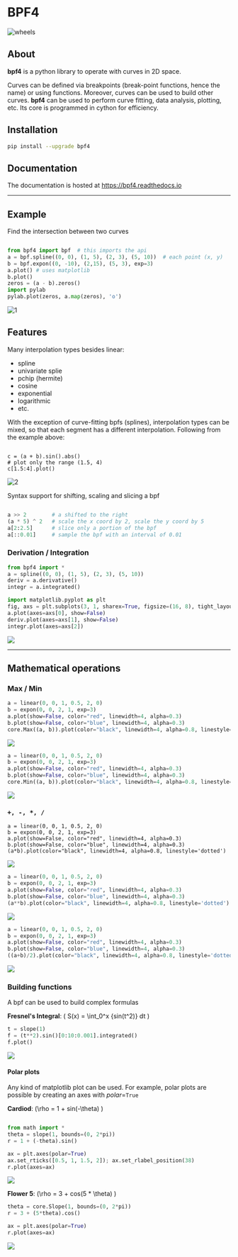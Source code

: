 BPF4
====

![wheels](https://github.com/gesellkammer/bpf4/actions/workflows/wheels.yml/badge.svg)


About
-----

**bpf4** is a python library to operate with curves in 2D space. 

Curves can be defined via breakpoints (break-point functions, hence the name) or using functions.
Moreover, curves can be used to build other curves. **bpf4** can be used to perform
curve fitting, data analysis, plotting, etc. Its core is programmed
in cython for efficiency.


Installation
------------


```bash
pip install --upgrade bpf4

```

Documentation
-------------

The documentation is hosted at https://bpf4.readthedocs.io


-----------------

Example
-------

Find the intersection between two curves

```python

from bpf4 import bpf  # this imports the api
a = bpf.spline((0, 0), (1, 5), (2, 3), (5, 10))  # each point (x, y)
b = bpf.expon((0, -10), (2,15), (5, 3), exp=3)
a.plot() # uses matplotlib
b.plot() 
zeros = (a - b).zeros()
import pylab
pylab.plot(zeros, a.map(zeros), 'o')
```
   
![1](https://github.com/gesellkammer/bpf4/raw/master/pics/zeros.png)

Features
--------

Many interpolation types besides linear:

* spline
* univariate splie
* pchip (hermite)
* cosine
* exponential
* logarithmic
* etc. 


With the exception of curve-fitting bpfs (splines), interpolation types can be mixed, so that each segment 
has a different interpolation. Following from the example above:  


```pyton

c = (a + b).sin().abs()
# plot only the range (1.5, 4)
c[1.5:4].plot()  

```

![2](https://github.com/gesellkammer/bpf4/raw/master/pics/sinabs.png)

Syntax support for shifting, scaling and slicing a bpf

```python

a >> 2        # a shifted to the right
(a * 5) ^ 2   # scale the x coord by 2, scale the y coord by 5
a[2:2.5]      # slice only a portion of the bpf
a[::0.01]     # sample the bpf with an interval of 0.01

```

### Derivation / Integration

```python
from bpf4 import *
a = spline((0, 0), (1, 5), (2, 3), (5, 10))
deriv = a.derivative()
integr = a.integrated()

import matplotlib.pyplot as plt 
fig, axs = plt.subplots(3, 1, sharex=True, figsize=(16, 8), tight_layout=True)
a.plot(axes=axs[0], show=False)
deriv.plot(axes=axs[1], show=False)
integr.plot(axes=axs[2])
```

![](docs/assets/deriv3.png)


----------------

## Mathematical operations

### Max / Min

```python
a = linear(0, 0, 1, 0.5, 2, 0)
b = expon(0, 0, 2, 1, exp=3)
a.plot(show=False, color="red", linewidth=4, alpha=0.3)
b.plot(show=False, color="blue", linewidth=4, alpha=0.3)
core.Max((a, b)).plot(color="black", linewidth=4, alpha=0.8, linestyle='dotted')
```
![](docs/assets/Max.png)

```python
a = linear(0, 0, 1, 0.5, 2, 0)
b = expon(0, 0, 2, 1, exp=3)
a.plot(show=False, color="red", linewidth=4, alpha=0.3)
b.plot(show=False, color="blue", linewidth=4, alpha=0.3)
core.Min((a, b)).plot(color="black", linewidth=4, alpha=0.8, linestyle='dotted')
```
![](docs/assets/Min.png)


### `+, -, *, /`

```
a = linear(0, 0, 1, 0.5, 2, 0)
b = expon(0, 0, 2, 1, exp=3)
a.plot(show=False, color="red", linewidth=4, alpha=0.3)
b.plot(show=False, color="blue", linewidth=4, alpha=0.3)
(a*b).plot(color="black", linewidth=4, alpha=0.8, linestyle='dotted')
```
![](docs/assets/math-mul.png)

```python
a = linear(0, 0, 1, 0.5, 2, 0)
b = expon(0, 0, 2, 1, exp=3)
a.plot(show=False, color="red", linewidth=4, alpha=0.3)
b.plot(show=False, color="blue", linewidth=4, alpha=0.3)
(a**b).plot(color="black", linewidth=4, alpha=0.8, linestyle='dotted')
```
![](docs/assets/math-pow.png)

```python
a = linear(0, 0, 1, 0.5, 2, 0)
b = expon(0, 0, 2, 1, exp=3)
a.plot(show=False, color="red", linewidth=4, alpha=0.3)
b.plot(show=False, color="blue", linewidth=4, alpha=0.3)
((a+b)/2).plot(color="black", linewidth=4, alpha=0.8, linestyle='dotted')
```
![](docs/assets/math-avg.png)

### Building functions

A bpf can be used to build complex formulas

**Fresnel's Integral**: \( S(x) = \int_0^x {sin(t^2)} dt \)

```python
t = slope(1)
f = (t**2).sin()[0:10:0.001].integrated()
f.plot()
```

![](docs/assets/fresnel.png)


#### Polar plots

Any kind of matplotlib plot can be used. For example, polar plots are possible
by creating an axes with *polar*=`True`

**Cardiod**: \(\rho = 1 + sin(-\theta) \)

```python

from math import *
theta = slope(1, bounds=(0, 2*pi))
r = 1 + (-theta).sin()

ax = plt.axes(polar=True)
ax.set_rticks([0.5, 1, 1.5, 2]); ax.set_rlabel_position(38)
r.plot(axes=ax)
```
![](docs/assets/cardioid.png)


**Flower 5**: \(\rho = 3 + cos(5 * \theta) \)

```python
theta = core.Slope(1, bounds=(0, 2*pi))
r = 3 + (5*theta).cos()

ax = plt.axes(polar=True)
r.plot(axes=ax)

```
![](docs/assets/polar1.png)
